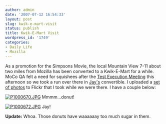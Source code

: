 ```yaml
---
author: admin
date: '2007-07-12 16:54:33'
layout: post
slug: kwik-e-mart-visit
status: publish
title: Kwik-E-Mart Visit
wordpress_id: '1749'
categories:
- Daily Life
- Mozilla
---
```


As a promotion for the Simpsons Movie, the local Mountain View 7-11
about two miles from Mozilla has been converted to a Kwik-E-Mart for a
while. MoCo QA felt a need for squishees after the [Test Execution
Meeting](http://quality.mozilla.org/node/292) this afternoon so we took
a run over there in [Jay's](http://quality.mozilla.org/user/jay)
convertible. I uploaded a [set of
photos](http://www.flickr.com/photos/albill/sets/72157600783944800/) to
Flickr that I took while we were there. I have a couple below:

[![P1000670.JPG](http://farm2.static.flickr.com/1098/792906868_1dbcb516ab.jpg)](http://www.flickr.com/photos/albill/792906868/ "Photo Sharing")
Mmmm...donut!

[![P1000672.JPG](http://farm2.static.flickr.com/1189/792030205_ad8a07057f.jpg)](http://www.flickr.com/photos/albill/792030205/ "Photo Sharing")
Jay!

**Update:** Whoa. Those donuts have waaaaaay too much sugar in them.
